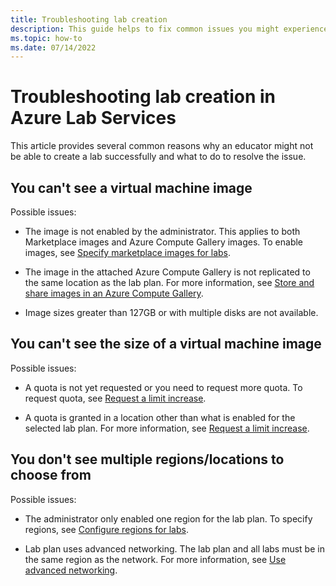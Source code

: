 ```yaml
---
title: Troubleshooting lab creation
description: This guide helps to fix common issues you might experience when using Azure Lab Services to create labs.
ms.topic: how-to
ms.date: 07/14/2022
---
```


# Troubleshooting lab creation in Azure Lab Services

This article provides several common reasons why an educator might not be able to create a lab successfully and what to do to resolve the issue.

## You can't see a virtual machine image

Possible issues:

- The image is not enabled by the administrator. This applies to both Marketplace images and Azure Compute Gallery images. To enable images, see [Specify marketplace images for labs](specify-marketplace-images.md).

- The image in the attached Azure Compute Gallery is not replicated to the same location as the lab plan. For more information, see [Store and share images in an Azure Compute Gallery](/azure/virtual-machines/shared-image-galleries).

- Image sizes greater than 127GB or with multiple disks are not available.

## You can't see the size of a virtual machine image

Possible issues:

- A quota is not yet requested or you need to request more quota. To request quota, see [Request a limit increase](capacity-limits.md#request-a-limit-increase).

- A quota is granted in a location other than what is enabled for the selected lab plan. For more information, see [Request a limit increase](capacity-limits.md#request-a-limit-increase).

## You don't see multiple regions/locations to choose from

Possible issues:

- The administrator only enabled one region for the lab plan. To specify regions, see [Configure regions for labs](create-and-configure-labs-admin.md).

- Lab plan uses advanced networking. The lab plan and all labs must be in the same region as the network. For more information, see [Use advanced networking](how-to-connect-vnet-injection.md).